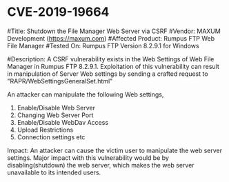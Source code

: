 # CVE-2019-19664

#Title: Shutdown the File Manager Web Server via CSRF
#Vendor: MAXUM Development (https://maxum.com)
#Affected Product: Rumpus FTP Web File Manager
#Tested On: Rumpus FTP Version 8.2.9.1 for Windows

#Description: A CSRF vulnerability exists in the Web Settings of Web File Manager in Rumpus FTP 8.2.9.1. 
Exploitation of this vulnerability can result in manipulation of Server Web settings by sending a 
crafted request to "RAPR/WebSettingsGeneralSet.html"

An attacker can manipulate the following Web settings,
1) Enable/Disable Web Server
2) Changing Web Server Port
3) Enable/Disable WebDav Access
4) Upload Restrictions
5) Connection settings etc

Impact:  An attacker can cause the victim user to manipulate the web server settings.
Major impact with this vulnerability would be by disabling(shutdown) the web server, which
makes the web server unavailable to its intended users.

